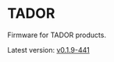 # TADOR

Firmware for TADOR products.

Latest version: [v0.1.9-441](https://github.com/surixArg/tador/tree/main/v0.1.9-441)
